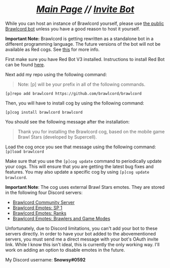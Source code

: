 <h1 align="center"><i> <a href=".">Main Page</a> // <a href="https://discord.com/oauth2/authorize?client_id=644118957917208576&scope=bot&permissions=322624&scope=bot">Invite Bot</a></i></h1>

While you can host an instance of Brawlcord yourself, please use [the public Brawlcord bot](https://discord.com/oauth2/authorize?client_id=644118957917208576&scope=bot&permissions=322624&scope=bot) unless you have a good reason to host it yourself.

**Important Note:** Brawlcord is getting rewritten as a standalone bot in a different programming language. The future versions of the bot will not be available as Red cogs. See [this](discontinuing-red) for more info.

First make sure you have Red Bot V3 installed. Instructions to install Red Bot can be found [here](https://github.com/Cog-Creators/Red-DiscordBot#installation).

Next add my repo using the following command:

> Note: [p] will be your prefix in all of the following commands.  

`[p]repo add brawlcord https://github.com/brawlcord/brawlcord`

Then, you will have to install cog by using the following command:

`[p]cog install brawlcord brawlcord`

You should see the following message after the installation:
> Thank you for installing the Brawlcord cog, based on the mobile game Brawl Stars (developed by Supercell).

Load the cog once you see that message using the following command:
`[p]load brawlcord`

Make sure that you use the `[p]cog update` command to periodically update your cogs. This will ensure that you are getting the latest bug fixes and features. You may also update a specific cog by using `[p]cog update brawlcord`.

**Important Note**: The cog uses external Brawl Stars emotes. They are stored in the following four Discord servers:

- [Brawlcord Community Server](https://discord.gg/7zJ3PbJ)
- [Brawlcord Emotes: SP 1](https://discord.gg/rxZaMmN)
- [Brawlcord Emotes: Ranks](https://discord.gg/5tT88HM)
- [Brawlcord Emotes: Brawlers and Game Modes](https://discord.gg/77Edmna)

Unfortunately, due to Discord limitations, you can't add your bot to these servers directly. In order to have your bot added to the abovementioned servers, you must send me a direct message with your bot's OAuth invite link. While I know this isn't ideal, this is currently the only working way. I'll work on adding an option to disable emotes in the future.  

My Discord username: **Snowsy#0592**
